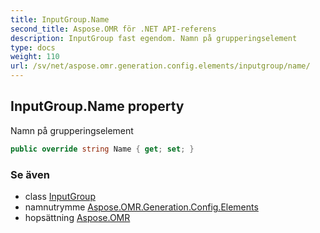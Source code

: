 ```yaml
---
title: InputGroup.Name
second_title: Aspose.OMR för .NET API-referens
description: InputGroup fast egendom. Namn på grupperingselement
type: docs
weight: 110
url: /sv/net/aspose.omr.generation.config.elements/inputgroup/name/
---
```

## InputGroup.Name property

Namn på grupperingselement

```csharp
public override string Name { get; set; }
```

### Se även

* class [InputGroup](../)
* namnutrymme [Aspose.OMR.Generation.Config.Elements](../../inputgroup/)
* hopsättning [Aspose.OMR](../../../)



